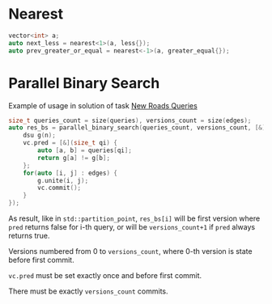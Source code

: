 # Nearest
```c++
vector<int> a;
auto next_less = nearest<1>(a, less{});
auto prev_greater_or_equal = nearest<-1>(a, greater_equal{});
```

# Parallel Binary Search
Example of usage in solution of task [New Roads Queries](https://cses.fi/problemset/task/2101/)
```c++
size_t queries_count = size(queries), versions_count = size(edges);
auto res_bs = parallel_binary_search(queries_count, versions_count, [&](auto vc) {
	dsu g(n);
	vc.pred = [&](size_t qi) {
		auto [a, b] = queries[qi];
		return g[a] != g[b];
	};
	for(auto [i, j] : edges) {
		g.unite(i, j);
		vc.commit();
	}
});
```
As result, like in `std::partition_point`, `res_bs[i]` will be first version where `pred` returns false for i-th query, or will be `versions_count+1` if `pred` always returns true.

Versions numbered from 0 to `versions_count`, where 0-th version is state before first commit.

`vc.pred` must be set exactly once and before first commit.

There must be exactly `versions_count` commits.
